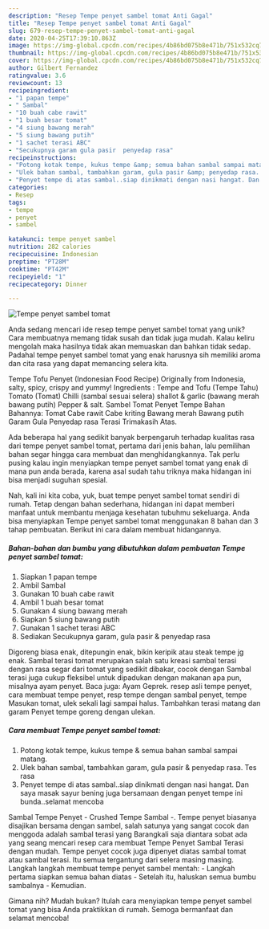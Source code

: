 ```yaml
---
description: "Resep Tempe penyet sambel tomat Anti Gagal"
title: "Resep Tempe penyet sambel tomat Anti Gagal"
slug: 679-resep-tempe-penyet-sambel-tomat-anti-gagal
date: 2020-04-25T17:39:10.863Z
image: https://img-global.cpcdn.com/recipes/4b86bd075b8e471b/751x532cq70/tempe-penyet-sambel-tomat-foto-resep-utama.jpg
thumbnail: https://img-global.cpcdn.com/recipes/4b86bd075b8e471b/751x532cq70/tempe-penyet-sambel-tomat-foto-resep-utama.jpg
cover: https://img-global.cpcdn.com/recipes/4b86bd075b8e471b/751x532cq70/tempe-penyet-sambel-tomat-foto-resep-utama.jpg
author: Gilbert Fernandez
ratingvalue: 3.6
reviewcount: 13
recipeingredient:
- "1 papan tempe"
- " Sambal"
- "10 buah cabe rawit"
- "1 buah besar tomat"
- "4 siung bawang merah"
- "5 siung bawang putih"
- "1 sachet terasi ABC"
- "Secukupnya garam gula pasir  penyedap rasa"
recipeinstructions:
- "Potong kotak tempe, kukus tempe &amp; semua bahan sambal sampai matang."
- "Ulek bahan sambal, tambahkan garam, gula pasir &amp; penyedap rasa. Tes rasa"
- "Penyet tempe di atas sambal..siap dinikmati dengan nasi hangat. Dan saya masak sayur bening juga bersamaan dengan penyet tempe ini bunda..selamat mencoba"
categories:
- Resep
tags:
- tempe
- penyet
- sambel

katakunci: tempe penyet sambel 
nutrition: 282 calories
recipecuisine: Indonesian
preptime: "PT28M"
cooktime: "PT42M"
recipeyield: "1"
recipecategory: Dinner

---
```



![Tempe penyet sambel tomat](https://img-global.cpcdn.com/recipes/4b86bd075b8e471b/751x532cq70/tempe-penyet-sambel-tomat-foto-resep-utama.jpg)

Anda sedang mencari ide resep tempe penyet sambel tomat yang unik? Cara membuatnya memang tidak susah dan tidak juga mudah. Kalau keliru mengolah maka hasilnya tidak akan memuaskan dan bahkan tidak sedap. Padahal tempe penyet sambel tomat yang enak harusnya sih memiliki aroma dan cita rasa yang dapat memancing selera kita.

Tempe Tofu Penyet (Indonesian Food Recipe) Originally from Indonesia, salty, spicy, crispy and yummy! Ingredients : Tempe and Tofu (Tempe Tahu) Tomato (Tomat) Chilli (sambal sesuai selera) shallot &amp; garlic (bawang merah bawang putih) Pepper &amp; salt. Sambel Tomat Penyet Tempe Bahan Bahannya: Tomat Cabe rawit Cabe kriting Bawang merah Bawang putih Garam Gula Penyedap rasa Terasi Trimakasih Atas.

Ada beberapa hal yang sedikit banyak berpengaruh terhadap kualitas rasa dari tempe penyet sambel tomat, pertama dari jenis bahan, lalu pemilihan bahan segar hingga cara membuat dan menghidangkannya. Tak perlu pusing kalau ingin menyiapkan tempe penyet sambel tomat yang enak di mana pun anda berada, karena asal sudah tahu triknya maka hidangan ini bisa menjadi suguhan spesial.


Nah, kali ini kita coba, yuk, buat tempe penyet sambel tomat sendiri di rumah. Tetap dengan bahan sederhana, hidangan ini dapat memberi manfaat untuk membantu menjaga kesehatan tubuhmu sekeluarga. Anda bisa menyiapkan Tempe penyet sambel tomat menggunakan 8 bahan dan 3 tahap pembuatan. Berikut ini cara dalam membuat hidangannya.

<!--inarticleads1-->

##### Bahan-bahan dan bumbu yang dibutuhkan dalam pembuatan Tempe penyet sambel tomat:

1. Siapkan 1 papan tempe
1. Ambil  Sambal
1. Gunakan 10 buah cabe rawit
1. Ambil 1 buah besar tomat
1. Gunakan 4 siung bawang merah
1. Siapkan 5 siung bawang putih
1. Gunakan 1 sachet terasi ABC
1. Sediakan Secukupnya garam, gula pasir &amp; penyedap rasa


Digoreng biasa enak, ditepungin enak, bikin keripik atau steak tempe jg enak. Sambal terasi tomat merupakan salah satu kreasi sambal terasi dengan rasa segar dari tomat yang sedikit dibakar, cocok dengan Sambal terasi juga cukup fleksibel untuk dipadukan dengan makanan apa pun, misalnya ayam penyet. Baca juga: Ayam Geprek. resep asli tempe penyet, cara membuat tempe penyet, resp tempe dengan sambal penyet, tempe Masukan tomat, ulek sekali lagi sampai halus. Tambahkan terasi matang dan garam Penyet tempe goreng dengan ulekan. 

<!--inarticleads2-->

##### Cara membuat Tempe penyet sambel tomat:

1. Potong kotak tempe, kukus tempe &amp; semua bahan sambal sampai matang.
1. Ulek bahan sambal, tambahkan garam, gula pasir &amp; penyedap rasa. Tes rasa
1. Penyet tempe di atas sambal..siap dinikmati dengan nasi hangat. Dan saya masak sayur bening juga bersamaan dengan penyet tempe ini bunda..selamat mencoba


Sambal Tempe Penyet - Crushed Tempe Sambal -. Tempe penyet biasanya disajikan bersama dengan sambel, salah satunya yang sangat cocok dan menggoda adalah sambal terasi yang Barangkali saja diantara sobat ada yang seang mencari resep cara membuat Tempe Penyet Sambal Terasi dengan mudah. Tempe penyet cocok juga dipenyet diatas sambal tomat atau sambal terasi. Itu semua tergantung dari selera masing masing. Langkah langkah membuat tempe penyet sambel mentah: - Langkah pertama siapkan semua bahan diatas - Setelah itu, haluskan semua bumbu sambalnya - Kemudian. 

Gimana nih? Mudah bukan? Itulah cara menyiapkan tempe penyet sambel tomat yang bisa Anda praktikkan di rumah. Semoga bermanfaat dan selamat mencoba!
